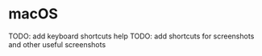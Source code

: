 # macOS

TODO: add keyboard shortcuts help
TODO: add shortcuts for screenshots and other useful screenshots